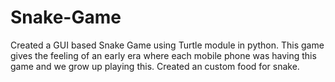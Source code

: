 # Snake-Game 

Created a GUI based Snake Game using Turtle module in python.
This game gives the feeling of an early era where each mobile phone was having this game and we grow up playing this.
Created an custom food for snake.
